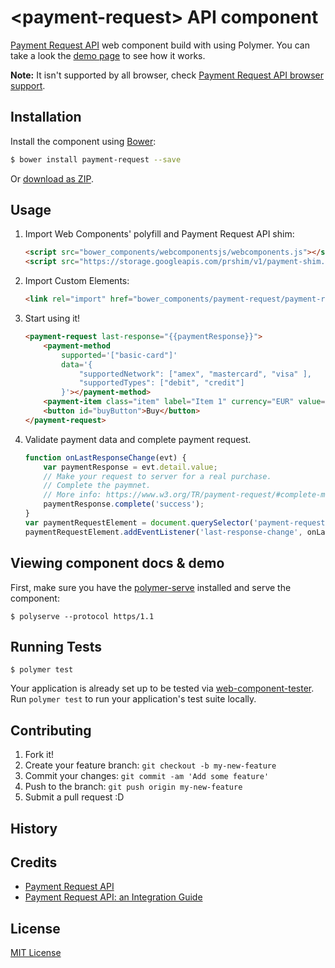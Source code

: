 # \<payment-request\> API component

[Payment Request API](https://w3c.github.io/browser-payment-api/) web component build with using Polymer. You can take a look the [demo page](https://jorgecasar.github.io/payment-request/components/payment-request/demo/) to see how it works.

**Note:** It isn't supported by all browser, check [Payment Request API browser support](http://caniuse.com/#feat=payment-request).

## Installation

Install the component using [Bower](http://bower.io/):

```sh
$ bower install payment-request --save
```

Or [download as ZIP](https://github.com/jorgecasar/payment-request/archive/master.zip).

## Usage

1. Import Web Components' polyfill and Payment Request API shim:

	```html
	<script src="bower_components/webcomponentsjs/webcomponents.js"></script>
	<script src="https://storage.googleapis.com/prshim/v1/payment-shim.js"></script>
	```

2. Import Custom Elements:

	```html
	<link rel="import" href="bower_components/payment-request/payment-request-all.html">
	```

3. Start using it!

	```html
	<payment-request last-response="{{paymentResponse}}">
		<payment-method
			supported='["basic-card"]'
			data='{
				"supportedNetwork": ["amex", "mastercard", "visa" ],
				"supportedTypes": ["debit", "credit"]
			}'></payment-method>
    	<payment-item class="item" label="Item 1" currency="EUR" value="1337"></payment-item>
    	<button id="buyButton">Buy</button>
	</payment-request>
  	```

4. Validate payment data and complete payment request.

	```javascript
	function onLastResponseChange(evt) {
		var paymentResponse = evt.detail.value;
		// Make your request to server for a real purchase.
		// Complete the paymnet.
		// More info: https://www.w3.org/TR/payment-request/#complete-method
		paymentResponse.complete('success');
	}
	var paymentRequestElement = document.querySelector('payment-request');
	paymentRequestElement.addEventListener('last-response-change', onLastResponseChange);
	```

## Viewing component docs & demo

First, make sure you have the [polymer-serve](https://www.npmjs.com/package/polymer-serve) installed and serve the component:

```
$ polyserve --protocol https/1.1
```

## Running Tests

```
$ polymer test
```

Your application is already set up to be tested via [web-component-tester](https://github.com/Polymer/web-component-tester). Run `polymer test` to run your application's test suite locally.

## Contributing

1. Fork it!
2. Create your feature branch: `git checkout -b my-new-feature`
3. Commit your changes: `git commit -am 'Add some feature'`
4. Push to the branch: `git push origin my-new-feature`
5. Submit a pull request :D

## History


## Credits

- [Payment Request API](https://w3c.github.io/browser-payment-api/)
- [
Payment Request API: an Integration Guide](https://developers.google.com/web/fundamentals/discovery-and-monetization/payment-request/)

## License

[MIT License](https://opensource.org/licenses/MIT)
